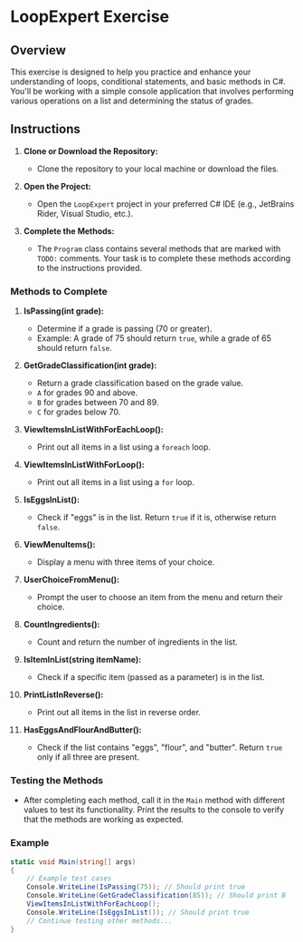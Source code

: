 # LoopExpert Exercise

## Overview

This exercise is designed to help you practice and enhance your understanding of loops, conditional statements, and basic methods in C#. You'll be working with a simple console application that involves performing various operations on a list and determining the status of grades.

## Instructions

1. **Clone or Download the Repository:**
   - Clone the repository to your local machine or download the files.

2. **Open the Project:**
   - Open the `LoopExpert` project in your preferred C# IDE (e.g., JetBrains Rider, Visual Studio, etc.).

3. **Complete the Methods:**
   - The `Program` class contains several methods that are marked with `TODO:` comments. Your task is to complete these methods according to the instructions provided.

### Methods to Complete

1. **IsPassing(int grade):**
   - Determine if a grade is passing (70 or greater).
   - Example: A grade of 75 should return `true`, while a grade of 65 should return `false`.

2. **GetGradeClassification(int grade):**
   - Return a grade classification based on the grade value.
   - `A` for grades 90 and above.
   - `B` for grades between 70 and 89.
   - `C` for grades below 70.

3. **ViewItemsInListWithForEachLoop():**
   - Print out all items in a list using a `foreach` loop.

4. **ViewItemsInListWithForLoop():**
   - Print out all items in a list using a `for` loop.

5. **IsEggsInList():**
   - Check if "eggs" is in the list. Return `true` if it is, otherwise return `false`.

6. **ViewMenuItems():**
   - Display a menu with three items of your choice.

7. **UserChoiceFromMenu():**
   - Prompt the user to choose an item from the menu and return their choice.

8. **CountIngredients():**
   - Count and return the number of ingredients in the list.

9. **IsItemInList(string itemName):**
   - Check if a specific item (passed as a parameter) is in the list.

10. **PrintListInReverse():**
    - Print out all items in the list in reverse order.

11. **HasEggsAndFlourAndButter():**
    - Check if the list contains "eggs", "flour", and "butter". Return `true` only if all three are present.

### Testing the Methods

- After completing each method, call it in the `Main` method with different values to test its functionality. Print the results to the console to verify that the methods are working as expected.

### Example

```csharp
static void Main(string[] args)
{
    // Example test cases
    Console.WriteLine(IsPassing(75)); // Should print true
    Console.WriteLine(GetGradeClassification(85)); // Should print B
    ViewItemsInListWithForEachLoop();
    Console.WriteLine(IsEggsInList()); // Should print true
    // Continue testing other methods...
}
```
